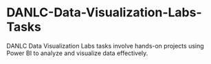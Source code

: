 # DANLC-Data-Visualization-Labs-Tasks
DANLC Data Visualization Labs tasks involve hands-on projects using Power BI to analyze and visualize data effectively.
